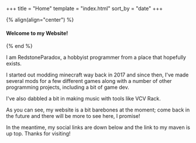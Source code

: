 +++
title = "Home" 
template = "index.html" 
sort_by = "date" 
+++

{% align(align="center") %}
#### Welcome to my Website!
{% end %}

I am RedstoneParadox, a hobbyist programmer from a place that hopefully exists.

I started out modding minecraft way back in 2017 and since then, I've made several mods for a few different games along with a number of other programming projects, including a bit of game dev.

I've also dabbled a bit in making music with tools like VCV Rack.

As you can see, my website is a bit barebones at the moment; come back in the future and there will be more to see here, I promise!

In the meantime, my social links are down below and the link to my maven is up top. Thanks for visiting!